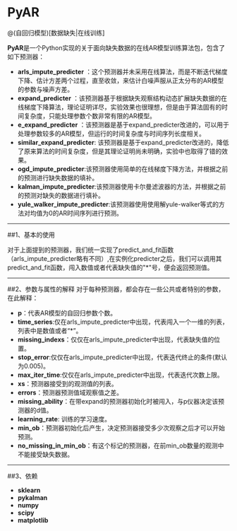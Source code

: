 # PyAR

@(自回归模型)[数据缺失|在线训练]

**PyAR**是一个Python实现的关于面向缺失数据的在线AR模型训练算法包，包含了如下预测器：
 
- **arls_impute_predicter** ：这个预测器并未采用在线算法，而是不断迭代梯度下降、估计方差两个过程，直至收敛，来估计白噪声服从正太分布的AR模型的参数与噪声方差。
- **expand_predicter** ：该预测器基于根据缺失观察结构动态扩展缺失数据的在线梯度下降算法，理论证明详尽，实验效果也很理想，但是由于算法固有的时间复杂度，只能处理参数个数非常有限的AR模型。
- **e_expand_predicter** ：该预测器是基于expand_predicter改进的，可以用于处理参数较多的AR模型，但运行的时间复杂度与时间序列长度相关。
- **similar_expand_predicter**: 该预测器是基于expand_predicter改进的，降低了原来算法的时间复杂度，但是其理论证明尚未明确，实验中也取得了错的效果。
- **ogd_impute_predicter**:该预测器使用简单的在线梯度下降方法，并根据之前的预测进行缺失数据的填补。
- **kalman_impute_predicter**:该预测器使用卡尔曼滤波器的方法，并根据之前的预测对缺失的数据进行填补。
- **yule_walker_impute_predicter**:该预测器使用使用解yule-walker等式的方法对均值为0的AR时间序列进行预测。
- - -------------------
##1、基本的使用

对于上面提到的预测器，我们统一实现了predict_and_fit函数（arls_impute_predicter略有不同）,在实例化predicter之后，我们可以调用其predict_and_fit函数，闯入数值或者代表缺失值的"*"号，便会返回预测值。
- - -------------------
##2、参数与属性的解释
对于每种预测器，都会存在一些公共或者特别的参数，在此解释：
- **p**：代表AR模型的自回归参数个数。
- **time_series**:仅在arls_impute_predicter中出现，代表闯入一个一维的列表，列表中是数值或者“*”。
- **missing_indexs**：仅仅在arls_impute_predicter中出现，代表缺失值的位置。
- **stop_error**:仅仅在arls_impute_predicter中出现，代表迭代终止的条件(默认为0.005)。
- **max_iter_time**:仅仅在arls_impute_predicter中出现，代表迭代次数上限。
- **xs**：预测器接受到的观测值的列表。
- **errors**：预测器预测值域观察值之差。
- **missing_ability**：在带expand的预测器初始化时被闯入，与p仪器决定该预测器的d值。
- **learning_rate**: 训练的学习速度。
- **min_ob**：预测器初始化后产生，决定预测器接受多少次观察之后才可以开始预测。
- **no_missing_in_min_ob**：有这个标记的预测器，在前min_ob数量的观测中不能接受缺失数据。
- - -------------------
##3、依赖
- **sklearn**
- **pykalman**
- **numpy**
- **scipy**
- **matplotlib**
